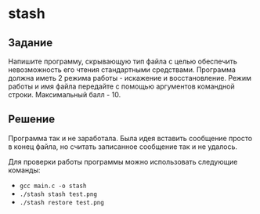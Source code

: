# stash

## Задание

Напишите программу, скрывающую тип файла с целью обеспечить невозможность его чтения стандартными средствами.
Программа должна иметь 2 режима работы - искажение и восстановление.
Режим работы и имя файла передайте с помощью аргументов командной строки.
Максимальный балл - 10.

## Решение

Программа так и не заработала. Была идея вставить сообщение просто в конец файла, но считать записанное сообщение так и не удалось.

Для проверки работы программы можно использовать следующие команды:

- `gcc main.c -o stash`
- `./stash stash test.png`
- `./stash restore test.png`
